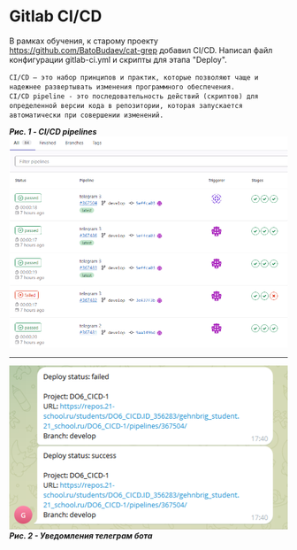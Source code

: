 # Gitlab CI/CD

В рамках обучения, к старому проекту https://github.com/BatoBudaev/cat-grep добавил CI/CD. Написал файл конфигурации gitlab-ci.yml и скрипты для этапа "Deploy".

``CI/CD — это набор принципов и практик, которые позволяют чаще и надежнее развертывать изменения программного обеспечения.``  
``CI/CD pipeline - это последовательность действий (скриптов) для определенной версии кода в репозитории, которая запускается автоматически при совершении изменений.``  

___Рис. 1 - CI/CD pipelines___ 
![img.png](images/img.png)  
 
___
![img_1.png](images/img_1.png)  
___Рис. 2 - Уведомления телеграм бота___  
